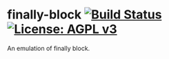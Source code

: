 # finally-block [![Build Status](https://travis-ci.com/CodeChain-io/rust-finally-block.svg?branch=master)](https://travis-ci.com/CodeChain-io/rust-finally-block) [![License: AGPL v3](https://img.shields.io/badge/License-AGPL%20v3-blue.svg)](https://www.gnu.org/licenses/agpl-3.0)
An emulation of finally block.
